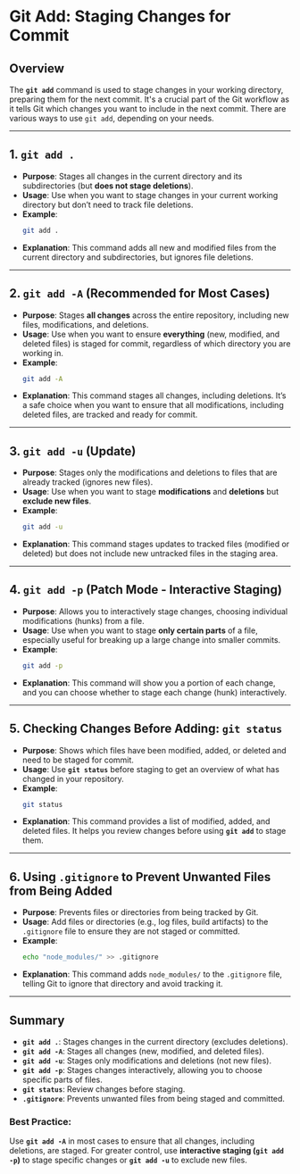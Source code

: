 # Git Add: Staging Changes for Commit

## Overview
The **`git add`** command is used to stage changes in your working directory, preparing them for the next commit. It's a crucial part of the Git workflow as it tells Git which changes you want to include in the next commit. There are various ways to use `git add`, depending on your needs.

---

## 1. **`git add .`**
   - **Purpose**: Stages all changes in the current directory and its subdirectories (but **does not stage deletions**).
   - **Usage**: Use when you want to stage changes in your current working directory but don’t need to track file deletions.
   - **Example**:
     ```bash
     git add .
     ```
   - **Explanation**: This command adds all new and modified files from the current directory and subdirectories, but ignores file deletions.

---

## 2. **`git add -A`** (Recommended for Most Cases)
   - **Purpose**: Stages **all changes** across the entire repository, including new files, modifications, and deletions.
   - **Usage**: Use when you want to ensure **everything** (new, modified, and deleted files) is staged for commit, regardless of which directory you are working in.
   - **Example**:
     ```bash
     git add -A
     ```
   - **Explanation**: This command stages all changes, including deletions. It’s a safe choice when you want to ensure that all modifications, including deleted files, are tracked and ready for commit.

---

## 3. **`git add -u`** (Update)
   - **Purpose**: Stages only the modifications and deletions to files that are already tracked (ignores new files).
   - **Usage**: Use when you want to stage **modifications** and **deletions** but **exclude new files**.
   - **Example**:
     ```bash
     git add -u
     ```
   - **Explanation**: This command stages updates to tracked files (modified or deleted) but does not include new untracked files in the staging area.

---

## 4. **`git add -p`** (Patch Mode - Interactive Staging)
   - **Purpose**: Allows you to interactively stage changes, choosing individual modifications (hunks) from a file.
   - **Usage**: Use when you want to stage **only certain parts** of a file, especially useful for breaking up a large change into smaller commits.
   - **Example**:
     ```bash
     git add -p
     ```
   - **Explanation**: This command will show you a portion of each change, and you can choose whether to stage each change (hunk) interactively.

---

## 5. **Checking Changes Before Adding: `git status`**
   - **Purpose**: Shows which files have been modified, added, or deleted and need to be staged for commit.
   - **Usage**: Use **`git status`** before staging to get an overview of what has changed in your repository.
   - **Example**:
     ```bash
     git status
     ```
   - **Explanation**: This command provides a list of modified, added, and deleted files. It helps you review changes before using **`git add`** to stage them.

---

## 6. **Using `.gitignore` to Prevent Unwanted Files from Being Added**
   - **Purpose**: Prevents files or directories from being tracked by Git.
   - **Usage**: Add files or directories (e.g., log files, build artifacts) to the `.gitignore` file to ensure they are not staged or committed.
   - **Example**:
     ```bash
     echo "node_modules/" >> .gitignore
     ```
   - **Explanation**: This command adds `node_modules/` to the `.gitignore` file, telling Git to ignore that directory and avoid tracking it.

---

## Summary
- **`git add .`**: Stages changes in the current directory (excludes deletions).
- **`git add -A`**: Stages all changes (new, modified, and deleted files).
- **`git add -u`**: Stages only modifications and deletions (not new files).
- **`git add -p`**: Stages changes interactively, allowing you to choose specific parts of files.
- **`git status`**: Review changes before staging.
- **`.gitignore`**: Prevents unwanted files from being staged and committed.

### Best Practice:
Use **`git add -A`** in most cases to ensure that all changes, including deletions, are staged. For greater control, use **interactive staging (`git add -p`)** to stage specific changes or **`git add -u`** to exclude new files.
